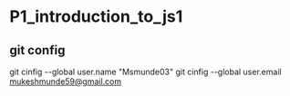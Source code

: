 # P1_introduction_to_js1

## git config
git cinfig --global user.name "Msmunde03"
git cinfig --global user.email mukeshmunde59@gmail.com
